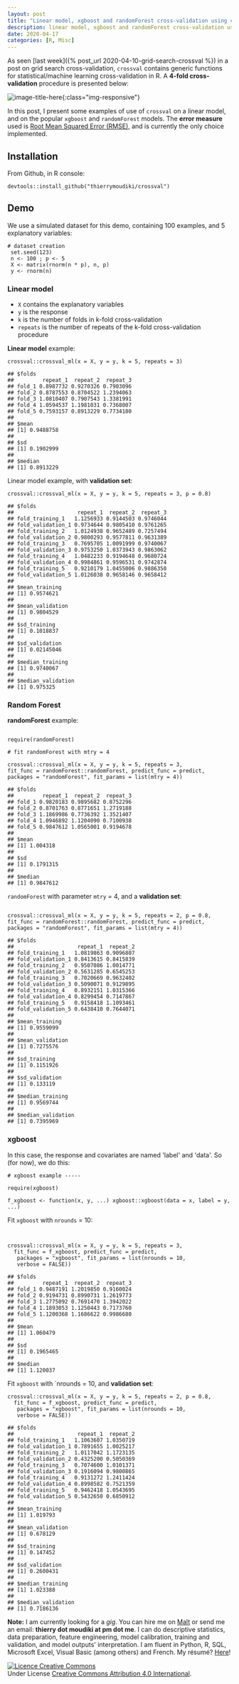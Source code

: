 ```yaml
---
layout: post
title: "Linear model, xgboost and randomForest cross-validation using crossval::crossval_ml"
description: linear model, xgboost and randomForest cross-validation using crossval::crossval_ml
date: 2020-04-17
categories: [R, Misc]
---
```


As seen [last week]({% post_url 2020-04-10-grid-search-crossval %}) in a post on grid search cross-validation, `crossval` contains generic functions for statistical/machine learning cross-validation in R. A __4-fold cross-validation__ procedure is presented below:

![image-title-here]({{base}}/images/2020-04-17/2020-04-17-image1.png){:class="img-responsive"}

In this post, I  present some examples of use of `crossval` on a linear model, and on the popular `xgboost` and `randomForest` models. The __error measure__ used is [Root Mean Squared Error (RMSE)](https://en.wikipedia.org/wiki/Mean_squared_error), and is currently the only choice implemented. 

## Installation

From Github, in R console:

```{r}
devtools::install_github("thierrymoudiki/crossval")
```

## Demo

We use a simulated dataset for this demo, containing 100 examples, and 5 explanatory variables: 

```{r}
# dataset creation
 set.seed(123)
 n <- 100 ; p <- 5
 X <- matrix(rnorm(n * p), n, p)
 y <- rnorm(n)
```

### Linear model 

- `X` contains the explanatory variables
- `y` is the response
- `k` is the number of folds in k-fold cross-validation
- `repeats` is the number of repeats of the k-fold cross-validation procedure


__Linear model__ example:

```{r}
crossval::crossval_ml(x = X, y = y, k = 5, repeats = 3)
```
```
## $folds
##         repeat_1  repeat_2  repeat_3
## fold_1 0.8987732 0.9270326 0.7903096
## fold_2 0.8787553 0.8704522 1.2394063
## fold_3 1.0810407 0.7907543 1.3381991
## fold_4 1.0594537 1.1981031 0.7368007
## fold_5 0.7593157 0.8913229 0.7734180
## 
## $mean
## [1] 0.9488758
## 
## $sd
## [1] 0.1902999
## 
## $median
## [1] 0.8913229
```

Linear model example, with __validation set__: 

```{r}
crossval::crossval_ml(x = X, y = y, k = 5, repeats = 3, p = 0.8)
```

```
## $folds
##                    repeat_1  repeat_2  repeat_3
## fold_training_1   1.1256933 0.9144503 0.9746044
## fold_validation_1 0.9734644 0.9805410 0.9761265
## fold_training_2   1.0124938 0.9652489 0.7257494
## fold_validation_2 0.9800293 0.9577811 0.9631389
## fold_training_3   0.7695705 1.0091999 0.9740067
## fold_validation_3 0.9753250 1.0373943 0.9863062
## fold_training_4   1.0482233 0.9194648 0.9680724
## fold_validation_4 0.9984861 0.9596531 0.9742874
## fold_training_5   0.9210179 1.0455006 0.9886350
## fold_validation_5 1.0126038 0.9658146 0.9658412
## 
## $mean_training
## [1] 0.9574621
## 
## $mean_validation
## [1] 0.9804529
## 
## $sd_training
## [1] 0.1018837
## 
## $sd_validation
## [1] 0.02145046
## 
## $median_training
## [1] 0.9740067
## 
## $median_validation
## [1] 0.975325
```

### Random Forest

__randomForest__ example: 

```{r}

require(randomForest)

# fit randomForest with mtry = 4

crossval::crossval_ml(x = X, y = y, k = 5, repeats = 3,
fit_func = randomForest::randomForest, predict_func = predict,
packages = "randomForest", fit_params = list(mtry = 4))
```
```
## $folds
##         repeat_1  repeat_2  repeat_3
## fold_1 0.9820183 0.9895682 0.8752296
## fold_2 0.8701763 0.8771651 1.2719188
## fold_3 1.1869986 0.7736392 1.3521407
## fold_4 1.0946892 1.1204090 0.7100938
## fold_5 0.9847612 1.0565001 0.9194678
## 
## $mean
## [1] 1.004318
## 
## $sd
## [1] 0.1791315
## 
## $median
## [1] 0.9847612
```

`randomForest` with parameter `mtry` = 4, and a __validation set__: 

```{r}

crossval::crossval_ml(x = X, y = y, k = 5, repeats = 2, p = 0.8,
fit_func = randomForest::randomForest, predict_func = predict,
packages = "randomForest", fit_params = list(mtry = 4))
```
```
## $folds
##                    repeat_1  repeat_2
## fold_training_1   1.0819863 0.9096807
## fold_validation_1 0.8413615 0.8415839
## fold_training_2   0.9507086 1.0014771
## fold_validation_2 0.5631285 0.6545253
## fold_training_3   0.7020669 0.9632402
## fold_validation_3 0.5090071 0.9129895
## fold_training_4   0.8932151 1.0315366
## fold_validation_4 0.8299454 0.7147867
## fold_training_5   0.9158418 1.1093461
## fold_validation_5 0.6438410 0.7644071
## 
## $mean_training
## [1] 0.9559099
## 
## $mean_validation
## [1] 0.7275576
## 
## $sd_training
## [1] 0.1151926
## 
## $sd_validation
## [1] 0.133119
## 
## $median_training
## [1] 0.9569744
## 
## $median_validation
## [1] 0.7395969
```

### xgboost

In this case, the response and covariates are named 'label' and 'data'. So (for now), we do this:

```{r}
# xgboost example -----

require(xgboost)

f_xgboost <- function(x, y, ...) xgboost::xgboost(data = x, label = y, ...)
```

Fit `xgboost` with `nrounds` = 10:

```{r}


crossval::crossval_ml(x = X, y = y, k = 5, repeats = 3,
  fit_func = f_xgboost, predict_func = predict,
   packages = "xgboost", fit_params = list(nrounds = 10,
   verbose = FALSE))
```
```
## $folds
##         repeat_1  repeat_2  repeat_3
## fold_1 0.9487191 1.2019850 0.9160024
## fold_2 0.9194731 0.8990731 1.2619773
## fold_3 1.2775092 0.7691470 1.3942022
## fold_4 1.1893053 1.1250443 0.7173760
## fold_5 1.1200368 1.1686622 0.9986680
## 
## $mean
## [1] 1.060479
## 
## $sd
## [1] 0.1965465
## 
## $median
## [1] 1.120037
```

Fit `xgboost` with `nrounds = 10, and __validation set__:

```{r}
crossval::crossval_ml(x = X, y = y, k = 5, repeats = 2, p = 0.8,
  fit_func = f_xgboost, predict_func = predict,
   packages = "xgboost", fit_params = list(nrounds = 10,
   verbose = FALSE))
```
```
## $folds
##                    repeat_1  repeat_2
## fold_training_1   1.1063607 1.0350719
## fold_validation_1 0.7891655 1.0025217
## fold_training_2   1.0117042 1.1723135
## fold_validation_2 0.4325200 0.5050369
## fold_training_3   0.7074600 1.0101371
## fold_validation_3 0.1916094 0.9800865
## fold_training_4   0.9131272 1.2411424
## fold_validation_4 0.8998582 0.7521359
## fold_training_5   0.9462418 1.0543695
## fold_validation_5 0.5432650 0.6850912
## 
## $mean_training
## [1] 1.019793
## 
## $mean_validation
## [1] 0.678129
## 
## $sd_training
## [1] 0.147452
## 
## $sd_validation
## [1] 0.2600431
## 
## $median_training
## [1] 1.023388
## 
## $median_validation
## [1] 0.7186136
```

__Note:__ I am currently looking for a _gig_. You can hire me on [Malt](https://www.malt.fr/profile/thierrymoudiki) or send me an email: __thierry dot moudiki at pm dot me__. I can do descriptive statistics, data preparation, feature engineering, model calibration, training and validation, and model outputs' interpretation. I am fluent in Python, R, SQL, Microsoft Excel, Visual Basic (among others) and French. My résumé? [Here]({{base}}/cv/thierry-moudiki.pdf)!

<a rel="license" href="http://creativecommons.org/licenses/by/4.0/"><img alt="Licence Creative Commons" style="border-width:0" src="https://i.creativecommons.org/l/by/4.0/88x31.png" /></a><br />Under License <a rel="license" href="http://creativecommons.org/licenses/by/4.0/">Creative Commons Attribution 4.0 International</a>.



